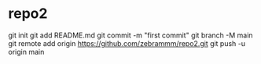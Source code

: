 # repo2
  git init
  git add README.md
  git commit -m "first commit"
  git branch -M main
  git remote add origin https://github.com/zebrammm/repo2.git
  git push -u origin main
